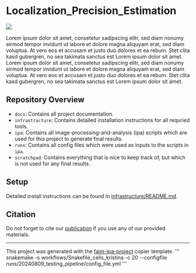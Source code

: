 <!-- start abstract -->
# Localization_Precision_Estimation
![](https://picsum.photos/id/223/800/600)

Lorem ipsum dolor sit amet, consetetur sadipscing elitr, sed diam nonumy eirmod
tempor invidunt ut labore et dolore magna aliquyam erat, sed diam voluptua. At
vero eos et accusam et justo duo dolores et ea rebum. Stet clita kasd gubergren,
no sea takimata sanctus est Lorem ipsum dolor sit amet. Lorem ipsum dolor sit amet,
consetetur sadipscing elitr, sed diam nonumy eirmod tempor invidunt ut labore et
dolore magna aliquyam erat, sed diam voluptua. At vero eos et accusam et justo
duo dolores et ea rebum. Stet clita kasd gubergren, no sea takimata sanctus est
Lorem ipsum dolor sit amet.
<!-- end abstract -->

## Repository Overview
* `docs`: Contains all project documentation.
* `infrastructure`: Contains detailed installation instructions for all requried tools.
* `ipa`: Contains all image-processing-and-analysis (ipa) scripts which are used for this project to generate final results.
* `runs`: Contains all config files which were used as inputs to the scripts in `ipa`.
* `scratchpad`: Contains everything that is nice to keep track of, but which is not used for any final results.

## Setup
Detailed install instructions can be found in [infrastructure/README.md](infrastructure/README.md).

## Citation
Do not forget to cite our [publication]() if you use any of our provided materials.

---
This project was generated with the [faim-ipa-project](https://fmi-faim.github.io/ipa-project-template/) copier template.
'''
snakemake -s workflows/Snakefile_cells_kristina -c 20 --configfile runs/20240809_testing_pipeline/config_file.yml
'''